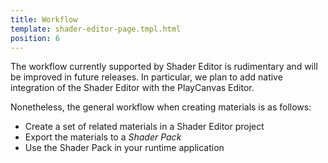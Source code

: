 ```yaml
---
title: Workflow
template: shader-editor-page.tmpl.html
position: 6
---
```


The workflow currently supported by Shader Editor is rudimentary and will be improved in future releases. In particular, we plan to add native integration of the Shader Editor with the PlayCanvas Editor.

Nonetheless, the general workflow when creating materials is as follows:

- Create a set of related materials in a Shader Editor project
- Export the materials to a *Shader Pack*
- Use the Shader Pack in your runtime application
